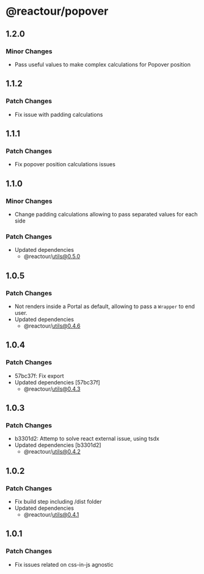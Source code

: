 # @reactour/popover

## 1.2.0

### Minor Changes

- Pass useful values to make complex calculations for Popover position

## 1.1.2

### Patch Changes

- Fix issue with padding calculations

## 1.1.1

### Patch Changes

- Fix popover position calculations issues

## 1.1.0

### Minor Changes

- Change padding calculations allowing to pass separated values for each side

### Patch Changes

- Updated dependencies
  - @reactour/utils@0.5.0

## 1.0.5

### Patch Changes

- Not renders inside a Portal as default, allowing to pass a `Wrapper` to end user.
- Updated dependencies
  - @reactour/utils@0.4.6

## 1.0.4

### Patch Changes

- 57bc37f: Fix export
- Updated dependencies [57bc37f]
  - @reactour/utils@0.4.3

## 1.0.3

### Patch Changes

- b3301d2: Attemp to solve react external issue, using tsdx
- Updated dependencies [b3301d2]
  - @reactour/utils@0.4.2

## 1.0.2

### Patch Changes

- Fix build step including /dist folder
- Updated dependencies
  - @reactour/utils@0.4.1

## 1.0.1

### Patch Changes

- Fix issues related on css-in-js agnostic
